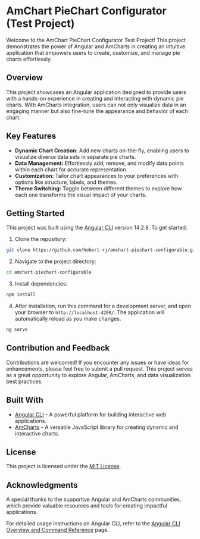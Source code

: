 # AmChart PieChart Configurator (Test Project)

Welcome to the AmChart PieChart Configurator Test Project! This project demonstrates the power of Angular and AmCharts in creating an intuitive application that empowers users to create, customize, and manage pie charts effortlessly.

## Overview

This project showcases an Angular application designed to provide users with a hands-on experience in creating and interacting with dynamic pie charts. With AmCharts integration, users can not only visualize data in an engaging manner but also fine-tune the appearance and behavior of each chart.

## Key Features

- **Dynamic Chart Creation:** Add new charts on-the-fly, enabling users to visualize diverse data sets in separate pie charts.
- **Data Management:** Effortlessly add, remove, and modify data points within each chart for accurate representation.
- **Customization:** Tailor chart appearances to your preferences with options like structure, labels, and themes.
- **Theme Switching:** Toggle between different themes to explore how each one transforms the visual impact of your charts.

## Getting Started

This project was built using the [Angular CLI](https://github.com/angular/angular-cli) version 14.2.8. To get started:

1. Clone the repository: 
```bash
git clone https://github.com/hobert-rj/amchart-piechart-configurable.git
```
2. Navigate to the project directory: 
```bash
cd amchart-piechart-configurable
```
3. Install dependencies: 
```bash
npm install
```

4. After installation, run this command for a development server, and open your browser to `http://localhost:4200/`. The application will automatically reload as you make changes.
```bash 
ng serve
```

## Contribution and Feedback

Contributions are welcomed! If you encounter any issues or have ideas for enhancements, please feel free to submit a pull request. This project serves as a great opportunity to explore Angular, AmCharts, and data visualization best practices.

## Built With

- [Angular CLI](https://angular.io/cli) - A powerful platform for building interactive web applications.
- [AmCharts](https://www.amcharts.com/) - A versatile JavaScript library for creating dynamic and interactive charts.

## License

This project is licensed under the [MIT License](LICENSE).

## Acknowledgments

A special thanks to the supportive Angular and AmCharts communities, which provide valuable resources and tools for creating impactful applications.

For detailed usage instructions on Angular CLI, refer to the [Angular CLI Overview and Command Reference](https://angular.io/cli) page.
